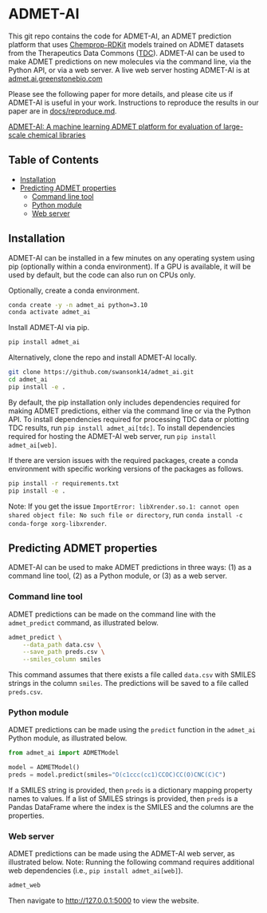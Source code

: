 # ADMET-AI

This git repo contains the code for ADMET-AI, an ADMET prediction platform that
uses [Chemprop-RDKit]((https://github.com/chemprop/chemprop)) models trained on ADMET datasets from the Therapeutics
Data Commons ([TDC](https://tdcommons.ai/)). ADMET-AI can be used to make ADMET predictions on new molecules via the
command line, via the Python API, or via a web server. A live web server hosting ADMET-AI is
at [admet.ai.greenstonebio.com](https://admet.ai.greenstonebio.com)

Please see the following paper for more
details, and please cite us if ADMET-AI is useful in your work. Instructions to reproduce the results in our paper are in [docs/reproduce.md](docs/reproduce.md).

[ADMET-AI: A machine learning ADMET platform for evaluation of large-scale chemical libraries](https://www.biorxiv.org/content/10.1101/2023.12.28.573531v1)

## Table of Contents

- [Installation](#installation)
- [Predicting ADMET properties](#predicting-admet-properties)
    * [Command line tool](#command-line-tool)
    * [Python module](#python-module)
    * [Web server](#web-server)

## Installation

ADMET-AI can be installed in a few minutes on any operating system using pip (optionally within a conda environment). If
a GPU is available, it will be used by default, but the code can also run on CPUs only.

Optionally, create a conda environment.

```bash
conda create -y -n admet_ai python=3.10
conda activate admet_ai
```

Install ADMET-AI via pip.

```bash
pip install admet_ai
```

Alternatively, clone the repo and install ADMET-AI locally.

```bash
git clone https://github.com/swansonk14/admet_ai.git
cd admet_ai
pip install -e .
```

By default, the pip installation only includes dependencies required for making ADMET predictions, either via the
command line or via the Python API. To install dependencies required for processing TDC data or plotting TDC results,
run `pip install admet_ai[tdc]`. To install dependencies required for hosting the ADMET-AI web server,
run `pip install admet_ai[web]`.

If there are version issues with the required packages, create a conda environment with specific working versions of the
packages as follows.

```bash
pip install -r requirements.txt
pip install -e .
```

Note: If you get the issue `ImportError: libXrender.so.1: cannot open shared object file: No such file or directory`,
run `conda install -c conda-forge xorg-libxrender`.

## Predicting ADMET properties

ADMET-AI can be used to make ADMET predictions in three ways: (1) as a command line tool, (2) as a Python module, or (3)
as a web server.

### Command line tool

ADMET predictions can be made on the command line with the `admet_predict` command, as illustrated below.

```bash
admet_predict \
    --data_path data.csv \
    --save_path preds.csv \
    --smiles_column smiles
```

This command assumes that there exists a file called `data.csv` with SMILES strings in the column `smiles`. The
predictions will be saved to a file called `preds.csv`.

### Python module

ADMET predictions can be made using the `predict` function in the `admet_ai` Python module, as illustrated below.

```python
from admet_ai import ADMETModel

model = ADMETModel()
preds = model.predict(smiles="O(c1ccc(cc1)CCOC)CC(O)CNC(C)C")
```

If a SMILES string is provided, then `preds` is a dictionary mapping property names to values. If a list of SMILES
strings is provided, then `preds` is a Pandas DataFrame where the index is the SMILES and the columns are the
properties.

### Web server

ADMET predictions can be made using the ADMET-AI web server, as illustrated below. Note: Running the following command
requires additional web dependencies (i.e., `pip install admet_ai[web]`).

```bash
admet_web
```

Then navigate to http://127.0.0.1:5000 to view the website.
